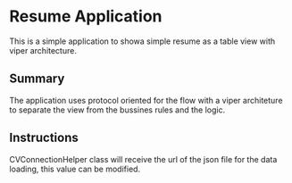 # Resume Application

This is a simple application to showa simple resume as a table view with viper architecture.

## Summary
The application uses protocol oriented for the flow with a viper architeture to separate the view from the bussines rules and the logic.

## Instructions
CVConnectionHelper class will receive the url of the json file for the data loading, this value can be modified.

